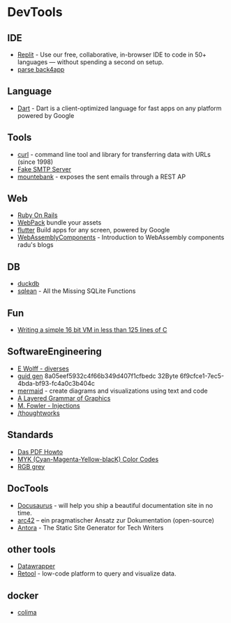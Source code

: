 # DevTools

## IDE

- [Replit](https://replit.com/) - Use our free, collaborative, in-browser IDE to code in 50+ languages — without spending a second on setup.
- [parse back4app](https://www.sitepoint.com/parse-platform-back4app-beginner-guide/)

## Language

- [Dart](https://dart.dev/overview) - Dart is a client-optimized language for fast apps on any platform powered by Google

## Tools
- [curl](https://curl.se/) - command line tool and library for transferring data with URLs (since 1998)
- [Fake SMTP Server](https://github.com/gessnerfl/fake-smtp-server)
- [mountebank](https://www.mbtest.org/) -  exposes the sent emails through a REST AP

## Web
- [Ruby On Rails](https://rubyonrails.org/)
- [WebPack](https://webpack.js.org/) bundle your assets
- [flutter](https://flutter.dev/) Build apps for any screen, powered by Google
- [WebAssemblyComponents](https://radu-matei.com/blog/intro-wasm-components/) - Introduction to WebAssembly components radu's blogs

## DB
- [duckdb](https://duckdb.org/why_duckdb)
- [sqlean](https://github.com/nalgeon/sqlean) - All the Missing SQLite Functions

## Fun
- [Writing a simple 16 bit VM in less than 125 lines of C](https://www.andreinc.net/2021/12/01/writing-a-simple-vm-in-less-than-125-lines-of-c)

## SoftwareEngineering

- [E Wolff - diverses](https://ewolff.com/)
- [guid gen](https://www.guidgenerator.com/online-guid-generator.aspx) 8a05eef5932c4f66b349d407f1cfbedc 32Byte 6f9cfce1-7ec5-4bda-bf93-fc4a0c3b404c
- [mermaid](https://mermaid-js.github.io/mermaid/) - create diagrams and visualizations using text and code
- [A Layered Grammar of Graphics](https://byrneslab.net/classes/biol607/readings/wickham_layered-grammar.pdf)
- [M. Fowler - Injections](https://martinfowler.com/articles/injection.html)
- [/thoughtworks](https://www.thoughtworks.com/radar/platforms?blipid=202210070)

## Standards

- [Das PDF Howto](http://www.p2501.ch/pdf-howto/start)
- [MYK (Cyan-Magenta-Yellow-blacK) Color Codes](https://www.december.com/html/spec/colorcmyk.html)
- [RGB grey](http://www.markusbader.de/tricky/rgb_grau.html)

## DocTools

- [Docusaurus](https://docusaurus.io/docs) - will help you ship a beautiful documentation site in no time.
- [arc42](https://www.heise.de/developer/artikel/Episode-90-arc42-ein-pragmatischer-Ansatz-zur-Dokumentation-6302741.html) – ein pragmatischer Ansatz zur Dokumentation (open-source)
- [Antora](https://docs.antora.org/antora/latest/) - The Static Site Generator for Tech Writers

## other tools
- [Datawrapper](https://www.datawrapper.de)
- [Retool](https://atobermi.retool.com/) - low-code platform  to query and visualize data. 

## docker

- [colima](https://github.com/abiosoft/colima)
